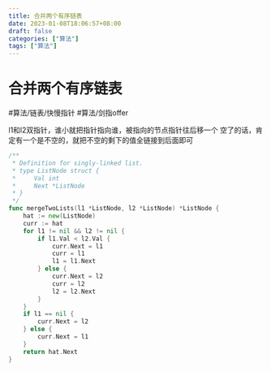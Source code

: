 ```yaml
---
title: 合并两个有序链表
date: 2023-01-08T18:06:57+08:00
draft: false
categories: ["算法"]
tags: ["算法"]
---
```


# 合并两个有序链表
#算法/链表/快慢指针
#算法/剑指offer

l1和l2双指针，谁小就把指针指向谁，被指向的节点指针往后移一个
空了的话，肯定有一个是不空的，就把不空的剩下的值全链接到后面即可

```go
/**
 * Definition for singly-linked list.
 * type ListNode struct {
 *     Val int
 *     Next *ListNode
 * }
 */
func mergeTwoLists(l1 *ListNode, l2 *ListNode) *ListNode {
    hat := new(ListNode)
    curr := hat
    for l1 != nil && l2 != nil {
        if l1.Val < l2.Val {
            curr.Next = l1
            curr = l1
            l1 = l1.Next
        } else {
            curr.Next = l2
            curr = l2
            l2 = l2.Next
        }  
    }
    if l1 == nil {
        curr.Next = l2
    } else {
        curr.Next = l1
    }
    return hat.Next
}
```